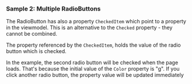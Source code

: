 ### Sample 2: Multiple RadioButtons

The RadioButton has also a property `CheckedItem` which point to a property in the viewmodel. This is an alternative to the `Checked` property - 
they cannot be combined.

The property referenced by the `CheckedItem`, holds the value of the radio button which is checked. 

In the example, the second radio button will be checked when the page loads. That's because the initial value of the `Color` property is "g".
If you click another radio button, the property value will be updated immediately